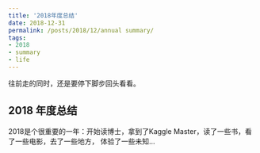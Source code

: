 ```yaml
---
title: '2018年度总结'
date: 2018-12-31
permalink: /posts/2018/12/annual summary/
tags:
- 2018
- summary
- life
---
```


往前走的同时，还是要停下脚步回头看看。

## 2018 年度总结
2018是个很重要的一年：开始读博士，拿到了Kaggle Master，读了一些书，看了一些电影，去了一些地方，
体验了一些未知...


